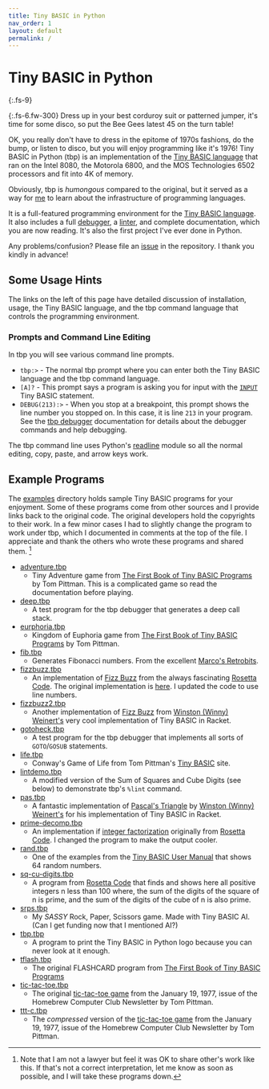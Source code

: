 ```yaml
---
title: Tiny BASIC in Python
nav_order: 1
layout: default
permalink: /
---
```

<!-- https://github.com/ikatyang/emoji-cheat-sheet -->

<!-- markdownlint-disable-->
# Tiny BASIC in Python
{:.fs-9}

{:.fs-6.fw-300}
Dress up in your best corduroy suit or patterned jumper, it's time for some disco, so put the Bee Gees latest 45 on the turn table!

OK, you really don't have to dress in the epitome of 1970s fashions, do the bump, or listen to disco, but you will enjoy programming like it's 1976! Tiny BASIC in Python (tbp) is an implementation of the [Tiny BASIC language](https://en.wikipedia.org/wiki/Tiny_BASIC) that ran on the Intel 8080, the Motorola 6800, and the MOS Technologies 6502 processors and fit into 4K of memory.

Obviously, tbp is *humongous* compared to the original, but it served as a way for [me](https://github.com/John-Robbins) to learn about the infrastructure of programming languages.

It is a full-featured programming environment for the [Tiny BASIC language](tb-language). It also includes a full [debugger](tbp-command-language#the-tiny-basic-in-python-debugger), a [linter](tbp-command-language#linting-lint), and complete documentation, which you are now reading. It's also the first project I've ever done in Python.

Any problems/confusion? Please file an [issue](https://github.com/John-Robbins/tbp/issues) in the repository. I thank you kindly in advance!

## Some Usage Hints

The links on the left of this page have detailed discussion of installation, usage, the Tiny BASIC language, and the tbp command language that controls the programming environment.

### Prompts and Command Line Editing

In tbp you will see various command line prompts.

- `tbp:>` - The normal tbp prompt where you can enter both the Tiny BASIC language and the tbp command language.
- `[A]?` - This prompt says a program is asking you for input with the [`INPUT`](tb-language#input---asking-the-user) Tiny BASIC statement.
- `DEBUG(213):>` - When you stop at a breakpoint, this prompt shows the line number you stopped on. In this case, it is line `213` in your program. See the [tbp debugger](tbp-command-language#the-tiny-basic-in-python-debugger) documentation for details about the debugger commands and help debugging.

The tbp command line uses Python's [readline](https://docs.python.org/3/library/readline.html#module-readline) module so all the normal editing, copy, paste, and arrow keys work.

## Example Programs

The [examples](https://github.com/John-Robbins/tbp/blob/main/examples) directory holds sample Tiny BASIC programs for your enjoyment. Some of these programs come from other sources and I provide links back to the original code. The original developers hold the copyrights to their work. In a few minor cases I had to slightly change the program to work under tbp, which I documented in comments at the top of the file. I appreciate and thank the others who wrote these programs and shared them. [^1]

- [adventure.tbp](https://github.com/John-Robbins/tbp/blob/main/examples/adventure.tbp)
  - Tiny Adventure game from [The First Book of Tiny BASIC Programs](https://www.retrotechnology.com/memship/Son_of_TFBOTBAS.HTM#chapter6) by Tom Pittman. This is a complicated game so read the documentation before playing.
- [deep.tbp](https://github.com/John-Robbins/tbp/blob/main/examples/deep.tbp)
  - A test program for the tbp debugger that generates a deep call stack.
- [eurphoria.tbp](https://github.com/John-Robbins/tbp/blob/main/examples/eurphoria.tbp)
  - Kingdom of Euphoria game from [The First Book of Tiny BASIC Programs](https://www.retrotechnology.com/memship/Son_of_TFBOTBAS.HTM#chapter3) by Tom Pittman.
- [fib.tbp](https://github.com/John-Robbins/tbp/blob/main/examples/fib.tbp)
  - Generates Fibonacci numbers. From the excellent [Marco's Retrobits](HTTPS://RETROBITS.ALTERVISTA.ORG).
- [fizzbuzz.tbp](https://github.com/John-Robbins/tbp/blob/main/examples/fizzbuzz.tbp)
  - An implementation of [Fizz Buzz](https://en.wikipedia.org/wiki/Fizz_buzz) from the always fascinating [Rosetta Code](https://rosettacode.org/wiki/Rosetta_Code). The original implementation is [here](https://rosettacode.org/wiki/FizzBuzz/Basic#Tiny_BASIC). I updated the code to use line numbers.
- [fizzbuzz2.tbp](https://github.com/John-Robbins/tbp/blob/main/examples/fizzbuzz2.tbp)
  - Another implementation of [Fizz Buzz](https://en.wikipedia.org/wiki/Fizz_buzz) from [Winston (Winny) Weinert's](https://github.com/winny-/tinybasic.rkt/blob/master/tinybasic-examples/examples/fizzbuzz.rkt) very cool implementation of Tiny BASIC in Racket.
- [gotoheck.tbp](https://github.com/John-Robbins/tbp/blob/main/examples/gotoheck.tbp)
  - A test program for the tbp debugger that implements all sorts of `GOTO`/`GOSUB` statements.
- [life.tbp](https://github.com/John-Robbins/tbp/blob/main/examples/life.tbp)
  - Conway's Game of Life from Tom Pittman's [Tiny BASIC](http://www.ittybittycomputers.com/IttyBitty/TinyBasic/LifeTB.txt) site.
- [lintdemo.tbp](https://github.com/John-Robbins/tbp/blob/main/examples/lintdemo.tbp)
  - A modified version of the Sum of Squares and Cube Digits (see below) to demonstrate tbp's `%lint` command.
- [pas.tbp](https://github.com/John-Robbins/tbp/blob/main/examples/pas.tbp)
  - A fantastic implementation of [Pascal's Triangle](https://en.wikipedia.org/wiki/Pascal's_triangle) by [Winston (Winny) Weinert's](https://github.com/winny-/tinybasic.rkt/blob/master/tinybasic-examples/examples/pascals-triangle.rkt) for his implementation of Tiny BASIC in Racket.
- [prime-decomp.tbp](https://github.com/John-Robbins/tbp/blob/main/examples/prime-decomp.tbp)
  - An implementation if [integer factorization](https://en.wikipedia.org/wiki/Integer_factorization) originally from [Rosetta Code](https://rosettacode.org/wiki/Prime_decomposition#Tiny_BASIC). I changed the program to make the output cooler.
- [rand.tbp](https://github.com/John-Robbins/tbp/blob/main/examples/rand.tbp)
  - One of the examples from the [Tiny BASIC User Manual](http://www.ittybittycomputers.com/IttyBitty/TinyBasic/TBuserMan.htm) that shows 64 random numbers.
- [sq-cu-digits.tbp](https://github.com/John-Robbins/tbp/blob/main/examples/sq-cu-digits.tbp)
  - A program from [Rosetta Code](https://rosettacode.org/wiki/Sum_of_square_and_cube_digits_of_an_integer_are_primes#Tiny_BASIC) that finds and shows here all positive integers n less than 100 where, the sum of the digits of the square of n is prime, and the sum of the digits of the cube of n is also prime.
- [srps.tbp](https://github.com/John-Robbins/tbp/blob/main/examples/srps.tbp)
  - My *SASSY* Rock, Paper, Scissors game. Made with Tiny BASIC AI. (Can I get funding now that I mentioned AI?)
- [tbp.tbp](https://github.com/John-Robbins/tbp/blob/main/examples/tbp.tbp)
  - A program to print the Tiny BASIC in Python logo because you can never look at it enough.
- [tflash.tbp](https://github.com/John-Robbins/tbp/blob/main/examples/tflash.tbp)
  - The original FLASHCARD program from [The First Book of Tiny BASIC Programs](https://www.retrotechnology.com/memship/Son_of_TFBOTBAS.HTM#chapter4)
- [tic-tac-toe.tbp](https://github.com/John-Robbins/tbp/blob/main/examples/tic-tac-toe.tbp)
  - The original [tic-tac-toe game](http://www.ittybittycomputers.com/IttyBitty/TinyBasic/TicTac.htm) from the January 19, 1977, issue of the Homebrew Computer Club Newsletter by Tom Pittman.
- [ttt-c.tbp](https://github.com/John-Robbins/tbp/blob/main/examples/ttt-c.tbp)
  - The *compressed* version of the [tic-tac-toe game](http://www.ittybittycomputers.com/IttyBitty/TinyBasic/TicTac.htm) from the January 19, 1977, issue of the Homebrew Computer Club Newsletter by Tom Pittman.


[^1]: Note that I am not a lawyer but feel it was OK to share other's work like this. If that's not a correct interpretation, let me know as soon as possible, and I will take these programs down.


